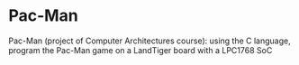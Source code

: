 # Pac-Man
Pac-Man (project of Computer Architectures course): using the C language, program the Pac-Man game on a LandTiger board with a LPC1768 SoC
